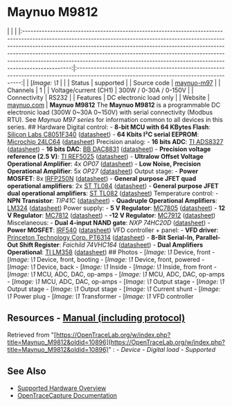 # Maynuo M9812
| | | |:-----------------------------------------------------------------------------------------------------------------------------------------------------------------------------------------------------------------------------------------------------------------------------------------------------------------------------------------------------------------------------------------------------------------------:|:----------------------------------------------------------------------------------------------------------------------------------------:| | [*Image: \1* | | | Status | supported | | Source code | [maynuo-m97](http://github.com/OpenTraceLab/?p=OpenTraceCapture.git;a=tree;f=src/hardware/maynuo-m97) | | Channels | 1 | | Voltage/current (CH1) | 300W / 0-30A / 0-150V | | Connectivity | RS232 | | Features | DC electronic load only | | Website | [maynuo.com](http://www.maynuo.com/english/pro.asp?tid=98) | **Maynuo M9812** The **Maynuo M9812** is a programmable DC electronic load (300W 0~30A 0~150V) with serial connectivity (Modbus RTU). See *Maynuo M97 series* for information common to all devices in this series. ## Hardware Digital control: \- **8-bit MCU with 64 KBytes Flash**: [Silicon Labs C8051F340](http://www.silabs.com/products/mcu/8-bit/c8051f32x-f34x/Pages/c8051f32x-f34x.aspx) ([datasheet](http://www.silabs.com/Support%20Documents/TechnicalDocs/C8051F34x.pdf)) \- **64 Kbits I²C serial EEPROM**: [Microchip 24LC64](http://www.microchip.com/wwwproducts/Devices.aspx?dDocName=en010831) ([datasheet](http://ww1.microchip.com/downloads/en/DeviceDoc/21189T.pdf)) Precision analog: \- **16 bits ADC**: [TI ADS8327](http://www.ti.com/product/ads8327) ([datasheet](http://www.ti.com/lit/ds/symlink/ads8327.pdf)) \- **16 bits DAC**: [BB DAC8831](http://www.ti.com/product/dac8831) ([datasheet](http://www.ti.com/lit/ds/symlink/dac8831.pdf)) \- **Precision voltage reference (2.5 V)**: [TI REF5025](http://www.ti.com/product/ref5025) ([datasheet](http://www.ti.com/lit/ds/symlink/ref5025.pdf)) \- **Ultralow Offset Voltage Operational Amplifier**: 4x *OP07* ([datasheet](http://www.analog.com/media/en/technical-documentation/data-sheets/OP07.pdf)) \- **Low Noise, Precision Operational Amplifier**: 5x *OP27* ([datasheet](http://www.analog.com/media/en/technical-documentation/data-sheets/OP27.pdf)) Output stage: \- **Power MOSFET**: 8x [IRFP250N](http://www.irf.com/part/_/A~IRFP250N) ([datasheet](http://www.irf.com/product-info/datasheets/data/irfp250n.pdf)) \- **General purpose JFET quad operational amplifiers**: 2x [ST TL084](http://www.st.com/web/catalog/sense_power/FM123/SC61/SS1378/PF65359) ([datasheet](http://www.st.com/web/en/resource/technical/document/datasheet/CD00000493.pdf)) \- **General purpose JFET dual operational amplifiers**: [ST TL082](http://www.st.com/web/en/catalog/sense_power/FM1965/SC1942/PF65358) ([datasheet](http://www.st.com/st-web-ui/static/active/en/resource/technical/document/datasheet/CD00000492.pdf)) Temperature control: \- **NPN Transistor**: *TIP41C* ([datasheet](https://www.fairchildsemi.com/datasheets/TI/TIP41C.pdf)) \- **Quadruple Operational Amplifiers**: [LM324](http://www.ti.com/product/lm324) ([datasheet](http://www.ti.com/lit/ds/symlink/lm324.pdf)) Power supply: \- **5 V Regulator**: [MC7805](http://www.onsemi.com/PowerSolutions/product.do?id=MC7805) ([datasheet](http://www.onsemi.com/pub_link/Collateral/MC7800-D.PDF)) \- **12 V Regulator**: [MC7812](http://www.onsemi.com/PowerSolutions/product.do?id=MC7812) ([datasheet](http://www.onsemi.com/pub_link/Collateral/MC7800-D.PDF)) \- **-12 V Regulator**: [MC7912](http://www.onsemi.com/PowerSolutions/product.do?id=MC7912) ([datasheet](http://www.onsemi.com/pub_link/Collateral/MC7800-D.PDF)) Miscelaneous: \- **Dual 4-input NAND gate**: *NXP 74HC20D* ([datasheet](http://www.nxp.com/documents/data_sheet/74HC_HCT20.pdf)) \- **Power MOSFET**: [IRF540](http://www.irf.com/part/_/A~IRF540N) ([datasheet](http://www.irf.com/product-info/datasheets/data/irf540npbf.pdf)) VFD controller + panel: \- **VFD driver**: [Princeton Technology Corp. PT6314](http://www.princeton.com.tw/en-us/products/displaydriveric/charactervfddrivercontrolleric.aspx) ([datasheet](http://www.princeton.com.tw/Portals/0/Product/PT6314.pdf)) \- **8-Bit Serial-In, Parallel-Out Shift Register**: *Faichild 74VHC164* ([datasheet](https://www.fairchildsemi.com/datasheets/74/74VHC164.pdf)) \- **Dual Amplifiers Operational**: [TI LM358](http://www.ti.com/product/LM358) ([datasheet](http://www.ti.com/lit/ds/symlink/lm358.pdf)) ## Photos \-
[*Image: \1*
Device, front
\-
[*Image: \1*
Device, front, booting
\-
[*Image: \1*
Device, front, powered
\-
[*Image: \1*
Device, back
\-
[*Image: \1*
Inside
\-
[*Image: \1*
Inside, from front
\-
[*Image: \1*
MCU, ADC, DAC, op-amps
\-
[*Image: \1*
MCU, ADC, DAC, op-amps
\-
[*Image: \1*
MCU, ADC, DAC, op-amps
\-
[*Image: \1*
Output stage
\-
[*Image: \1*
Output stage
\-
[*Image: \1*
Output stage
\-
[*Image: \1*
Current shunt
\-
[*Image: \1*
Power plug
\-
[*Image: \1*
Transformer
\-
[*Image: \1*
VFD controller
## Resources \- [Manual (including protocol)](http://www.maynuo.com/downloadfile/2009102937213561.pdf)
Retrieved from "[https://OpenTraceLab.org/w/index.php?title=Maynuo_M9812&oldid=10896](https://OpenTraceLab.org/w/index.php?title=Maynuo_M9812&oldid=10896)"
: \- *Device* \- *Digital load* \- *Supported*
## See Also
- [Supported Hardware Overview](../supported-hardware.md)
- [OpenTraceCapture Documentation](../../opentracecapture/overview.md)
